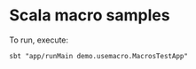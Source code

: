 Scala macro samples
===================

To run, execute:
```
sbt "app/runMain demo.usemacro.MacrosTestApp"
```
